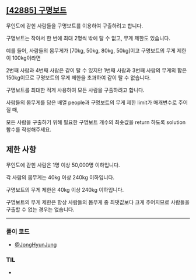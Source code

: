 ## [[42885] 구명보트](https://school.programmers.co.kr/learn/courses/30/lessons/42885)

무인도에 갇힌 사람들을 구명보트를 이용하여 구출하려고 합니다. 

구명보트는 작아서 한 번에 최대 2명씩 밖에 탈 수 없고, 무게 제한도 있습니다.

예를 들어, 사람들의 몸무게가 [70kg, 50kg, 80kg, 50kg]이고 구명보트의 무게 제한이 100kg이라면 

2번째 사람과 4번째 사람은 같이 탈 수 있지만 1번째 사람과 3번째 사람의 무게의 합은 150kg이므로 구명보트의 무게 제한을 초과하여 같이 탈 수 없습니다.

구명보트를 최대한 적게 사용하여 모든 사람을 구출하려고 합니다.

사람들의 몸무게를 담은 배열 people과 구명보트의 무게 제한 limit가 매개변수로 주어질 때, 

모든 사람을 구출하기 위해 필요한 구명보트 개수의 최솟값을 return 하도록 solution 함수를 작성해주세요.

## 제한 사항

무인도에 갇힌 사람은 1명 이상 50,000명 이하입니다.

각 사람의 몸무게는 40kg 이상 240kg 이하입니다.

구명보트의 무게 제한은 40kg 이상 240kg 이하입니다.

구명보트의 무게 제한은 항상 사람들의 몸무게 중 최댓값보다 크게 주어지므로 사람들을 구출할 수 없는 경우는 없습니다.

***

### 풀이 코드

- [@JongHyunJung](https://github.com/viaunixue/algorithm-study/blob/main/programmers/level-2/42885/jjh.py)

### TIL

* [](https://almond0115.tistory.com/entry/)